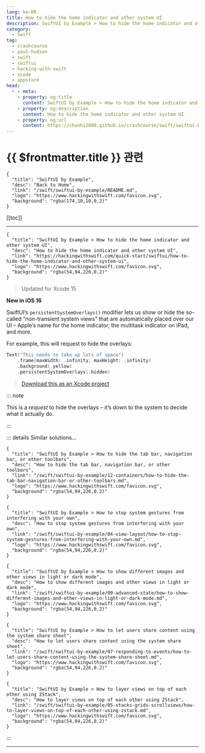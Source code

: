 ```yaml
---
lang: ko-KR
title: How to hide the home indicator and other system UI
description: SwiftUI by Example > How to hide the home indicator and other system UI
category:
  - Swift
tag: 
  - crashcourse
  - paul-hudson
  - swift
  - swiftui
  - hacking-with-swift
  - xcode
  - appstore
head:
  - - meta:
    - property: og:title
      content: SwiftUI by Example > How to hide the home indicator and other system UI
    - property: og:description
      content: How to hide the home indicator and other system UI
    - property: og:url
      content: https://chanhi2000.github.io/crashcourse/swift/swiftui-by-example/04-view-layout/how-to-hide-the-home-indicator-and-other-system-ui.html
---
```


# {{ $frontmatter.title }} 관련

```component VPCard
{
  "title": "SwiftUI by Example",
  "desc": "Back to Home",
  "link": "/swift/swiftui-by-example/README.md",
  "logo": "https://www.hackingwithswift.com/favicon.svg",
  "background": "rgba(174,10,10,0.2)"
}
```

[[toc]]

---

```component VPCard
{
  "title": "SwiftUI by Example > How to hide the home indicator and other system UI",
  "desc": "How to hide the home indicator and other system UI",
  "link": "https://hackingwithswift.com/quick-start/swiftui/how-to-hide-the-home-indicator-and-other-system-ui",
  "logo": "https://www.hackingwithswift.com/favicon.svg",
  "background": "rgba(54,94,226,0.2)"
}
```

> Updated for Xcode 15

**New in iOS 16**

SwiftUI’s `persistentSystemOverlays()` modifier lets us show or hide the so-called “non-transient system views” that are automatically placed over our UI – Apple’s name for the home indicator, the multitask indicator on iPad, and more.

For example, this will request to hide the overlays:

```swift
Text("This needs to take up lots of space")
    .frame(maxWidth: .infinity, maxHeight: .infinity)
    .background(.yellow)
    .persistentSystemOverlays(.hidden)
```

> [<FontIcon icon="fas fa-file-zipper"/>Download this as an Xcode project](https://www.hackingwithswift.com/files/projects/swiftui/how-to-hide-the-home-indicator-and-other-system-ui-1.zip)

::: note

This is a *request* to hide the overlays – it’s down to the system to decide what it actually do.

:::

::: details Similar solutions…

```component VPCard
{
  "title": "SwiftUI by Example > How to hide the tab bar, navigation bar, or other toolbars",
  "desc": "How to hide the tab bar, navigation bar, or other toolbars",
  "link": "/swift/swiftui-by-example/12-containers/how-to-hide-the-tab-bar-navigation-bar-or-other-toolbars.md",
  "logo": "https://www.hackingwithswift.com/favicon.svg",
  "background": "rgba(54,94,226,0.2)"
}
```

```component VPCard
{
  "title": "SwiftUI by Example > How to stop system gestures from interfering with your own",
  "desc": "How to stop system gestures from interfering with your own",
  "link": "/swift/swiftui-by-example/04-view-layout/how-to-stop-system-gestures-from-interfering-with-your-own.md",
  "logo": "https://www.hackingwithswift.com/favicon.svg",
  "background": "rgba(54,94,226,0.2)"
}
```

```component VPCard
{
  "title": "SwiftUI by Example > How to show different images and other views in light or dark mode",
  "desc": "How to show different images and other views in light or dark mode",
  "link": "/swift/swiftui-by-example/09-advanced-state/how-to-show-different-images-and-other-views-in-light-or-dark-mode.md",
  "logo": "https://www.hackingwithswift.com/favicon.svg",
  "background": "rgba(54,94,226,0.2)"
}
```

```component VPCard
{
  "title": "SwiftUI by Example > How to let users share content using the system share sheet",
  "desc": "How to let users share content using the system share sheet",
  "link": "/swift/swiftui-by-example/07-responding-to-events/how-to-let-users-share-content-using-the-system-share-sheet.md",
  "logo": "https://www.hackingwithswift.com/favicon.svg",
  "background": "rgba(54,94,226,0.2)"
}
```

```component VPCard
{
  "title": "SwiftUI by Example > How to layer views on top of each other using ZStack",
  "desc": "How to layer views on top of each other using ZStack",
  "link": "/swift/swiftui-by-example/05-stacks-grids-scrollviews/how-to-layer-views-on-top-of-each-other-using-zstack.md",
  "logo": "https://www.hackingwithswift.com/favicon.svg",
  "background": "rgba(54,94,226,0.2)"
}
```

:::

---

<TagLinks />